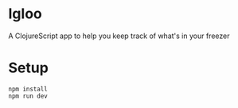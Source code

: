# Igloo
A ClojureScript app to help you keep track of what's in your freezer

# Setup
```
npm install
npm run dev
```

